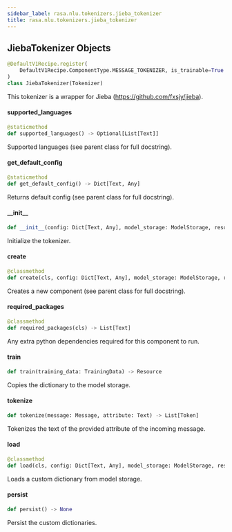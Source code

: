 ```yaml
---
sidebar_label: rasa.nlu.tokenizers.jieba_tokenizer
title: rasa.nlu.tokenizers.jieba_tokenizer
---
```

## JiebaTokenizer Objects

```python
@DefaultV1Recipe.register(
    DefaultV1Recipe.ComponentType.MESSAGE_TOKENIZER, is_trainable=True
)
class JiebaTokenizer(Tokenizer)
```

This tokenizer is a wrapper for Jieba (https://github.com/fxsjy/jieba).

#### supported\_languages

```python
@staticmethod
def supported_languages() -> Optional[List[Text]]
```

Supported languages (see parent class for full docstring).

#### get\_default\_config

```python
@staticmethod
def get_default_config() -> Dict[Text, Any]
```

Returns default config (see parent class for full docstring).

#### \_\_init\_\_

```python
def __init__(config: Dict[Text, Any], model_storage: ModelStorage, resource: Resource) -> None
```

Initialize the tokenizer.

#### create

```python
@classmethod
def create(cls, config: Dict[Text, Any], model_storage: ModelStorage, resource: Resource, execution_context: ExecutionContext) -> JiebaTokenizer
```

Creates a new component (see parent class for full docstring).

#### required\_packages

```python
@classmethod
def required_packages(cls) -> List[Text]
```

Any extra python dependencies required for this component to run.

#### train

```python
def train(training_data: TrainingData) -> Resource
```

Copies the dictionary to the model storage.

#### tokenize

```python
def tokenize(message: Message, attribute: Text) -> List[Token]
```

Tokenizes the text of the provided attribute of the incoming message.

#### load

```python
@classmethod
def load(cls, config: Dict[Text, Any], model_storage: ModelStorage, resource: Resource, execution_context: ExecutionContext, **kwargs: Any, ,) -> JiebaTokenizer
```

Loads a custom dictionary from model storage.

#### persist

```python
def persist() -> None
```

Persist the custom dictionaries.


